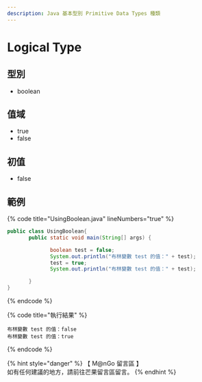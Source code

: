```yaml
---
description: Java 基本型別 Primitive Data Types 種類
---
```


# Logical Type

## 型別

* boolean

## 值域

* true
* false

## 初值

* false

## 範例

{% code title="UsingBoolean.java" lineNumbers="true" %}
```java
public class UsingBoolean{
       public static void main(String[] args) {

              boolean test = false;
              System.out.println("布林變數 test 的值：" + test);
              test = true;
              System.out.println("布林變數 test 的值：" + test);

       }
}
```
{% endcode %}

{% code title="執行結果" %}
```
布林變數 test 的值：false
布林變數 test 的值：true
```
{% endcode %}

{% hint style="danger" %}
【 M@nGo 留言區 】\
如有任何建議的地方，請前往芒果留言區留言。
{% endhint %}
